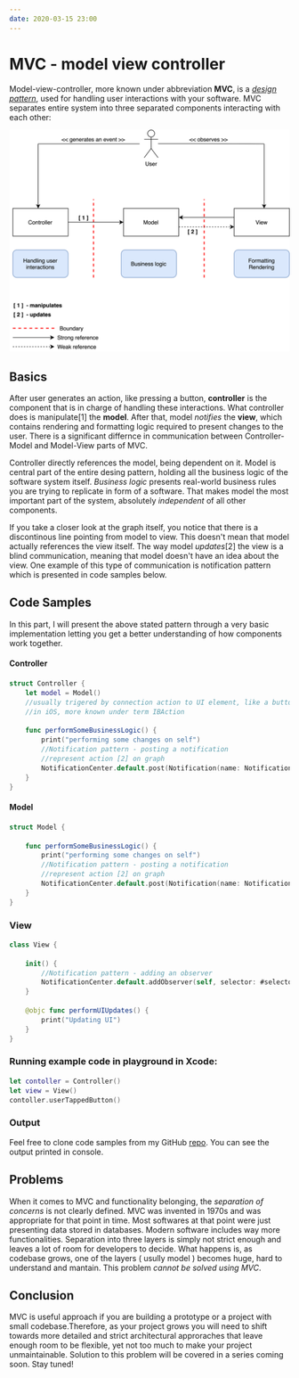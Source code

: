 ```yaml
---
date: 2020-03-15 23:00
---
```


# MVC - model view controller 



Model-view-controller, more known under abbreviation **MVC**, is a [_design pattern_](https://en.wikipedia.org/wiki/Software_design_pattern), used for handling user interactions with your software. MVC separates entire system into three separated components interacting with each other: 

![MVC](/images/MVC.png)

## Basics


After user generates an action, like pressing a button, **controller** is the component that is in charge of handling these interactions. What controller does is manipulate[1] the **model**.  After that, model _notifies_ the **view**, which contains rendering and formatting logic required to present changes to the user.
There is a significant differnce in communication between Controller-Model and Model-View parts of MVC. 

Controller directly references the model, being dependent on it. Model is central part of the entire desing pattern, holding all the business logic of the software system itself. _Business logic_ presents real-world business rules you are trying to replicate in form of a software. That makes model the most important part of the system, absolutely _independent_ of all other components.

If you take a closer look at the graph itself, you notice that there is a discontinous line pointing from model to view. This doesn't mean that model actually references the view itself. The way model _updates_[2] the view is a blind communication, meaning that model doesn't have an idea about the view. One example of this type of communication is notification pattern which is presented in code samples below.

## Code Samples

In this part, I will present the above stated pattern through a very basic implementation letting you get a better understanding of how components work together.

#### Controller
```swift
struct Controller {
    let model = Model()
    //usually trigered by connection action to UI element, like a button
    //in iOS, more known under term IBAction
    
    func performSomeBusinessLogic() {
        print("performing some changes on self")
        //Notification pattern - posting a notification
        //represent action [2] on graph
        NotificationCenter.default.post(Notification(name: Notification.Name("businessLogicUpdated")))
    }
}

```

#### Model
```swift
struct Model {

    func performSomeBusinessLogic() {
        print("performing some changes on self")
        //Notification pattern - posting a notification
        //represent action [2] on graph
        NotificationCenter.default.post(Notification(name: Notification.Name("businessLogicUpdated")))
    }
}
```

### View
```swift
class View {
    
    init() {
        //Notification pattern - adding an observer
        NotificationCenter.default.addObserver(self, selector: #selector(performUIUpdates), name: Notification.Name("businessLogicUpdated"), object: nil)
    }
    
    @objc func performUIUpdates() {
        print("Updating UI")
    }
}
```

### Running example code in playground in Xcode:
```swift
let contoller = Controller()
let view = View()
contoller.userTappedButton()
```

### Output

Feel free to clone code samples from my GitHub [repo](https://github.com/nmatijevic1/BlogCodeSamples). You can see the output printed in console.


## Problems


When it comes to MVC and functionality belonging, the _separation of concerns_ is not clearly defined. MVC was invented in 1970s and was appropriate for that point in time. Most softwares at that point were just presenting data stored in databases. Modern software includes way more functionalities. Separation into three layers is simply not strict enough and leaves a lot of room for developers to decide. What happens is, as codebase grows, one of the layers ( usully model ) becomes huge, hard to understand and mantain. This problem _cannot be solved using MVC_. 

## Conclusion

MVC is useful approach if you are building a prototype or a project with small codebase.Therefore, as your project grows you will need to shift towards more detailed and strict architectural approraches that leave enough room to be flexible, yet not too much to make your project unmaintainable. Solution to this problem will be covered in a series coming soon. Stay tuned!

